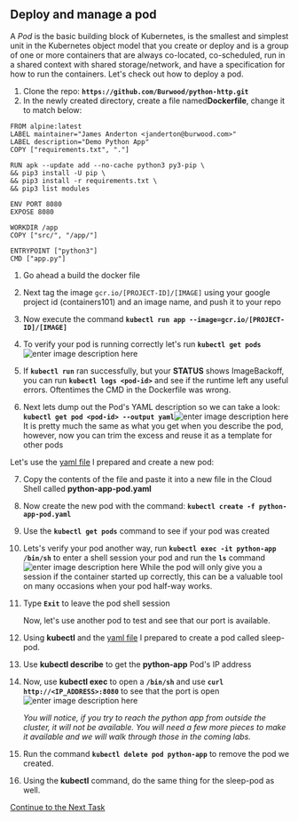 ## Deploy and manage a pod
A _Pod_ is the basic building block of Kubernetes, is the smallest and simplest unit in the Kubernetes object model that you create or deploy and is a group of one or more containers that are always co-located, co-scheduled, run in a shared context with shared storage/network, and have a specification for how to run the containers. Let's check out how to deploy a pod.

1. Clone the repo:  **`https://github.com/Burwood/python-http.git`**
2. In the newly created directory, create a file named**Dockerfile**, change it to match below:

```
FROM alpine:latest
LABEL maintainer="James Anderton <janderton@burwood.com>"
LABEL description="Demo Python App"
COPY ["requirements.txt", "."]

RUN apk --update add --no-cache python3 py3-pip \
&& pip3 install -U pip \
&& pip3 install -r requirements.txt \
&& pip3 list modules

ENV PORT 8080
EXPOSE 8080

WORKDIR /app
COPY ["src/", "/app/"]

ENTRYPOINT ["python3"]
CMD ["app.py"]
```
 1. Go ahead a build the docker file
 2.  Next tag the image `gcr.io/[PROJECT-ID]/[IMAGE]` using your google project id (containers101) and an image name, and push it to your repo
 3. Now execute the command **`kubectl run app --image=gcr.io/[PROJECT-ID]/[IMAGE]`**
 4. To verify your pod is running correctly let's run **`kubectl get pods`**![enter image description here](https://github.com/Burwood/containers101/raw/master/kubernetes_lab/images/kubectl_get_pods.png)

 5. If **`kubectl run`** ran successfully, but your **STATUS** shows ImageBackoff, you can run **`kubectl logs <pod-id>`** and see if the runtime left any useful errors. Oftentimes the CMD in the Dockerfile was wrong.
 6. Next lets dump out the Pod's YAML description so we can take a look:
**`kubectl get pod <pod-id> --output yaml`**![enter image description here](https://github.com/Burwood/containers101/raw/master/kubernetes_lab/images/kubectl_pod_yaml.png)
It is pretty much the same as what you get when you describe the pod, however, now you can trim the excess and reuse it as a template for other pods

Let's use the [yaml file](https://github.com/Burwood/containers101/raw/master/kubernetes_lab/assets/python-app-pod.yml)  I prepared and create a new pod:

7. Copy the contents of the file and paste it into a new file in the Cloud Shell called **python-app-pod.yaml**
8. Now create the new pod with the command: **`kubectl create -f python-app-pod.yaml`**
9. Use the **`kubectl get pods`** command to see if your pod was created
10. Lets's verify your pod another way, run **`kubectl exec -it python-app /bin/sh`** to enter a shell session your pod and run the **`ls`** command
![enter image description here](https://github.com/Burwood/containers101/raw/master/kubernetes_lab/images/kubectl_create_pod.png) 
While the pod will only give you a session if the container started up correctly, this can be a valuable tool on many occasions when your pod half-way works.
11. Type **`Exit`** to leave the pod shell session

    Now, let's use another pod to test and see that our port is available.
12. Using **kubectl** and the [yaml file](https://github.com/Burwood/containers101/raw/master/kubernetes_lab/assets/sleep-pod.yaml)  I prepared to create a pod called sleep-pod.
13. Use **kubectl describe** to get the **python-app** Pod's IP address
14. Now, use **kubectl exec** to open a **`/bin/sh`** and use **`curl http://<IP_ADDRESS>:8080`** to see that the port is open![enter image description here](https://github.com/Burwood/containers101/raw/master/kubernetes_lab/images/kubectl_curl_pod.png)

    *You will notice, if you try to reach the python app from outside the cluster, it will not be available. You will need  a few more pieces to make it available and we will walk through those in the coming labs.*

16. Run the command **`kubectl delete pod python-app`** to remove the pod we created.
17. Using the **kubectl** command, do the same thing for the sleep-pod as well.


[Continue to the Next Task](https://github.com/Burwood/containers101/blob/master/kubernetes_lab/task_4.md)
